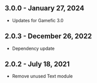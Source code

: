 ## 3.0.0 - January 27, 2024
- Updates for Gamefic 3.0

## 2.0.3 - December 26, 2022
- Dependency update

## 2.0.2 - July 18, 2021
- Remove unused Text module
